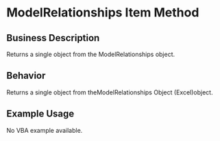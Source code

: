 # ModelRelationships Item Method

## Business Description
Returns a single object from the ModelRelationships object.

## Behavior
Returns a single object from theModelRelationships Object (Excel)object.

## Example Usage
No VBA example available.